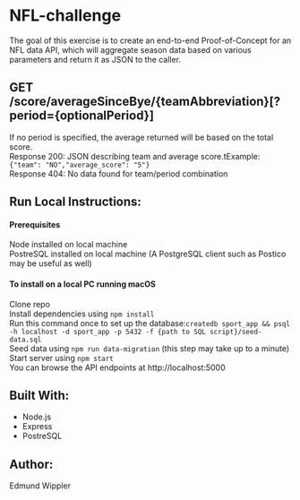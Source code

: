 # NFL-challenge

The goal of this exercise is to create an end-to-end Proof-of-Concept for an NFL data API, which will aggregate season data based on various parameters and return it as JSON to the caller.

## GET /score/averageSinceBye/{teamAbbreviation}[?period={optionalPeriod}]
If no period is specified, the average returned will be based on the total score.  
Response 200: JSON describing team and average score.tExample: <br>
`{"team": "NO","average_score": "5"}` <br>
Response 404: No data found for team/period combination

## Run Local Instructions:
#### Prerequisites
Node installed on local machine  
PostreSQL installed on local machine (A PostgreSQL client such as Postico may be useful as well)
#### To install on a local PC running macOS
Clone repo  
Install dependencies using `npm install`  
Run this command once to set up the database:`createdb sport_app && psql -h localhost -d sport_app -p 5432 -f {path to SQL script}/seed-data.sql`  
Seed data using `npm run data-migration` (this step may take up to a minute)  
Start server using `npm start`  
You can browse the API endpoints at http://localhost:5000

## Built With:
* Node.js
* Express
* PostreSQL 

## Author:
Edmund Wippler